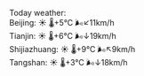 Today weather:  
Beijing: ☀️   🌡️+5°C 🌬️↙11km/h  
Tianjin: ☀️   🌡️+6°C 🌬️↓19km/h  
Shijiazhuang: ☀️   🌡️+9°C 🌬️↖9km/h  
Tangshan: ☀️   🌡️+3°C 🌬️↓18km/h  
